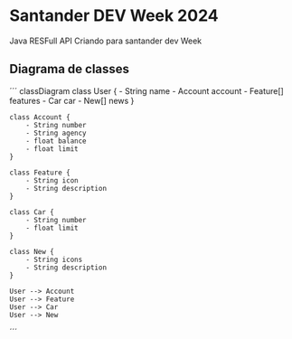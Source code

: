 # Santander DEV Week 2024
Java RESFull API Criando para santander dev Week 

## Diagrama de classes 
´´´
classDiagram
    class User {
        - String name
        - Account account
        - Feature[] features
        - Car car
        - New[] news
    }

    class Account {
        - String number
        - String agency
        - float balance
        - float limit
    }

    class Feature {
        - String icon
        - String description
    }

    class Car {
        - String number
        - float limit
    }

    class New {
        - String icons
        - String description
    }

    User --> Account
    User --> Feature
    User --> Car
    User --> New
   ´´´
